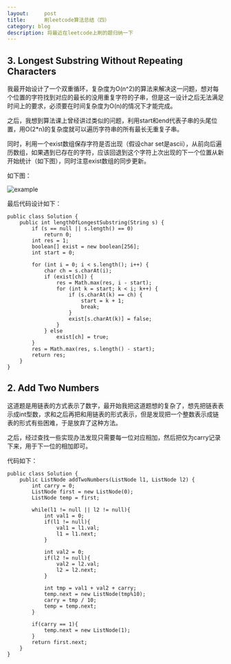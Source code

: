 ```yaml
---
layout:     post
title:      刷leetcode算法总结（四）
category: blog
description: 将最近在leetcode上刷的题归纳一下
---
```


## 3. Longest Substring Without Repeating Characters

我最开始设计了一个双重循环，复杂度为O(n^2)的算法来解决这一问题，想对每个位置的字符找到对应的最长的没用重复字符的子串，但是这一设计之后无法满足时间上的要求，必须要在时间复杂度为O(n)的情况下才能完成。

之后，我想到算法课上曾经讲过类似的问题，利用start和end代表子串的头尾位置，用O(2*n)的复杂度就可以遍历字符串的所有最长无重复子串。

同时，利用一个exist数组保存字符是否出现（假设char set是ascii），从前向后遍历数组，如果遇到已存在的字符，应该回退到这个字符上次出现的下一个位置从新开始统计（如下图），同时注意exist数组的同步更新。

如下图：

![example](http://static.oschina.net/uploads/space/2014/0624/134937_Y9Yw_1584603.png)

最后代码设计如下：

```
public class Solution {
    public int lengthOfLongestSubstring(String s) {
        if (s == null || s.length() == 0)
            return 0;
        int res = 1;
        boolean[] exist = new boolean[256];
        int start = 0;

        for (int i = 0; i < s.length(); i++) {
            char ch = s.charAt(i);
            if (exist[ch]) {
                res = Math.max(res, i - start);
                for (int k = start; k < i; k++) {
                    if (s.charAt(k) == ch) {
                        start = k + 1;
                        break;
                    }
                    exist[s.charAt(k)] = false;
                }
            } else
                exist[ch] = true;
        }
        res = Math.max(res, s.length() - start);
        return res;
    }
}
```

## 2. Add Two Numbers

这道题是用链表的方式表示了数字，最开始我把这道题想的复杂了，想先把链表表示成int型数，求和之后再把和用链表的形式表示，但是发现把一个整数表示成链表的形式有些困难，于是放弃了这种方法。

之后，经过查找一些实现办法发现只需要每一位对应相加，然后把仅为carry记录下来，用于下一位的相加即可。

代码如下：

```
public class Solution {
    public ListNode addTwoNumbers(ListNode l1, ListNode l2) {
        int carry = 0;
        ListNode first = new ListNode(0);
        ListNode temp = first;
        
        while(l1 != null || l2 != null){
            int val1 = 0;
            if(l1 != null){
                val1 = l1.val;
                l1 = l1.next;
            }
            
            int val2 = 0;
            if(l2 != null){
                val2 = l2.val;
                l2 = l2.next;
            }
            
            int tmp = val1 + val2 + carry;
            temp.next = new ListNode(tmp%10);
            carry = tmp / 10;
            temp = temp.next;
        }
        
        if(carry == 1){
            temp.next = new ListNode(1);
        }
        return first.next;
    }
}
```

